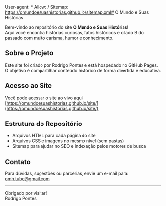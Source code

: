 User-agent: *
Allow: /
Sitemap: https://omundoesuashistorias.github.io/sitemap.xml# O Mundo e Suas Histórias

Bem-vindo ao repositório do site **O Mundo e Suas Histórias**!  
Aqui você encontra histórias curiosas, fatos históricos e o lado B do passado com muito carisma, humor e conhecimento.

## Sobre o Projeto

Este site foi criado por Rodrigo Pontes e está hospedado no GitHub Pages.  
O objetivo é compartilhar conteúdo histórico de forma divertida e educativa.

## Acesso ao Site

Você pode acessar o site ao vivo aqui:  
[https://omundoesuashistorias.github.io/site/](https://omundoesuashistorias.github.io/site/)

## Estrutura do Repositório

- Arquivos HTML para cada página do site
- Arquivos CSS e imagens no mesmo nível (sem pastas)
- Sitemap para ajudar no SEO e indexação pelos motores de busca

## Contato

Para dúvidas, sugestões ou parcerias, envie um e-mail para:  
omh.tube@gmail.com

---

Obrigado por visitar!  
Rodrigo Pontes